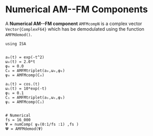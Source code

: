 # Numerical AM--FM Components

A **Numerical AM--FM component** `AMFMcompN` is a complex vector `Vector{ComplexF64}` which has be demodulated using the function `AMFMdemod()`.

```
using ISA


a₀(t) = exp(-t^2)
ω₀(t) = 2.0*t
φ₀ = 0.0
C₀ = AMFMtriplet(a₀,ω₀,φ₀)
ψ₀ = AMFMcomp(C₀)

a₁(t) = cos.(t)
ω₁(t) = 10*exp(-t)
φ₁ = 0.1
C₁ = AMFMtriplet(a₁,ω₁,φ₁)
ψ₁ = AMFMcomp(C₁)


# Numerical
fs = 16_000
Ψ = numComp( ψ₀(0:1/fs :1) ,fs )
𝚿 = AMFMdemod(Ψ)
```
